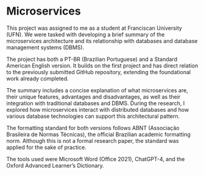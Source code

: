 # Microservices

This project was assigned to me as a student at Franciscan University (UFN). We were tasked with developing a brief summary of the microservices architecture and its relationship with databases and database management systems (DBMS).

The project has both a PT-BR (Brazilian Portuguese) and a Standard American English version. It builds on the first project and has direct relation to the previously submitted GitHub repository, extending the foundational work already completed.

The summary includes a concise explanation of what microservices are, their unique features, advantages and disadvantages, as well as their integration with traditional databases and DBMS. During the research, I explored how microservices interact with distributed databases and how various database technologies can support this architectural pattern.

The formatting standard for both versions follows ABNT (Associação Brasileira de Normas Técnicas), the official Brazilian academic formatting norm. Although this is not a formal research paper, the standard was applied for the sake of practice.

The tools used were Microsoft Word (Office 2021), ChatGPT-4, and the Oxford Advanced Learner’s Dictionary.
